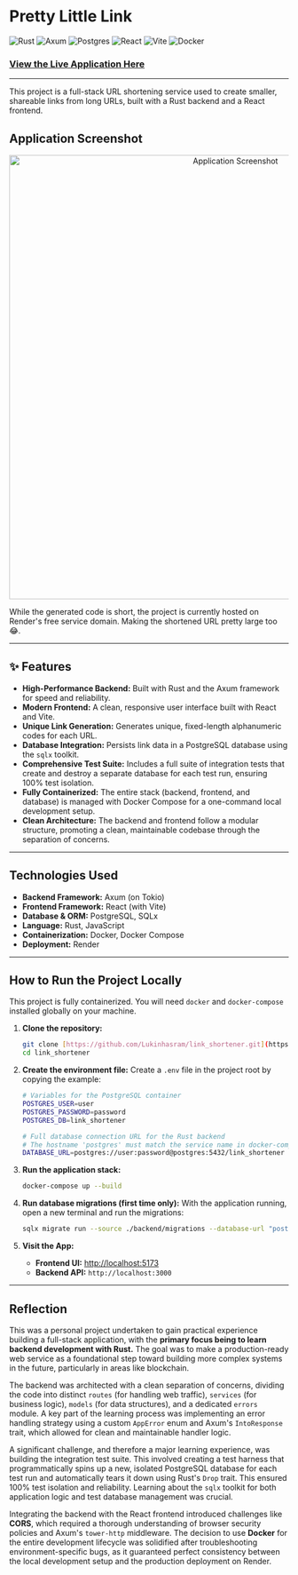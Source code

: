 # Pretty Little Link

![Rust](https://img.shields.io/badge/Rust-DEA584?style=for-the-badge&logo=rust)
![Axum](https://img.shields.io/badge/Axum-000000?style=for-the-badge&logo=rust)
![Postgres](https://img.shields.io/badge/PostgreSQL-316192?style=for-the-badge&logo=postgresql&logoColor=white)
![React](https://img.shields.io/badge/React-20232A?style=for-the-badge&logo=react&logoColor=61DAFB)
![Vite](https://img.shields.io/badge/Vite-B73BFE?style=for-the-badge&logo=vite&logoColor=FFD62E)
![Docker](https://img.shields.io/badge/Docker-2496ED?style=for-the-badge&logo=docker&logoColor=white)

### <a href="https://pretty-little-link.onrender.com/" target="_blank" rel="noopener noreferrer">View the Live Application Here</a>

---

This project is a full-stack URL shortening service used to create smaller, shareable links from long URLs, built with a Rust backend and a React frontend.

## Application Screenshot 

<p align="center">
  <img src="https://i.imgur.com/0BqQwcg.png" alt="Application Screenshot" width="800"/>
</p>
<p>
  While the generated code is short, the project is currently hosted on Render's free service domain. Making the shortened URL pretty large too 😂.
</p>

---

## ✨ Features

* **High-Performance Backend:** Built with Rust and the Axum framework for speed and reliability.
* **Modern Frontend:** A clean, responsive user interface built with React and Vite.
* **Unique Link Generation:** Generates unique, fixed-length alphanumeric codes for each URL.
* **Database Integration:** Persists link data in a PostgreSQL database using the `sqlx` toolkit.
* **Comprehensive Test Suite:** Includes a full suite of integration tests that create and destroy a separate database for each test run, ensuring 100% test isolation.
* **Fully Containerized:** The entire stack (backend, frontend, and database) is managed with Docker Compose for a one-command local development setup.
* **Clean Architecture:** The backend and frontend follow a modular structure, promoting a clean, maintainable codebase through the separation of concerns.

---

## Technologies Used

* **Backend Framework:** Axum (on Tokio)
* **Frontend Framework:** React (with Vite)
* **Database & ORM:** PostgreSQL, SQLx
* **Language:** Rust, JavaScript
* **Containerization:** Docker, Docker Compose
* **Deployment:** Render

---

## How to Run the Project Locally

This project is fully containerized. You will need `docker` and `docker-compose` installed globally on your machine.

1.  **Clone the repository:**
    ```bash
    git clone [https://github.com/Lukinhasram/link_shortener.git](https://github.com/Lukinhasram/link_shortener.git)
    cd link_shortener
    ```

2.  **Create the environment file:**
    Create a `.env` file in the project root by copying the example:
    ```bash
    # Variables for the PostgreSQL container
    POSTGRES_USER=user
    POSTGRES_PASSWORD=password
    POSTGRES_DB=link_shortener

    # Full database connection URL for the Rust backend
    # The hostname 'postgres' must match the service name in docker-compose.yml
    DATABASE_URL=postgres://user:password@postgres:5432/link_shortener
    ```

3.  **Run the application stack:**
    ```bash
    docker-compose up --build
    ```

4.  **Run database migrations (first time only):**
    With the application running, open a new terminal and run the migrations:
    ```bash
    sqlx migrate run --source ./backend/migrations --database-url "postgres://user:password@localhost:5432/link_shortener"
    ```

5.  **Visit the App:**
    * **Frontend UI:** <http://localhost:5173>
    * **Backend API:** `http://localhost:3000`

---

## Reflection

This was a personal project undertaken to gain practical experience building a full-stack application, with the **primary focus being to learn backend development with Rust.** The goal was to make a production-ready web service as a foundational step toward building more complex systems in the future, particularly in areas like blockchain.

The backend was architected with a clean separation of concerns, dividing the code into distinct `routes` (for handling web traffic), `services` (for business logic), `models` (for data structures), and a dedicated `errors` module. A key part of the learning process was implementing an error handling strategy using a custom `AppError` enum and Axum's `IntoResponse` trait, which allowed for clean and maintainable handler logic.

A significant challenge, and therefore a major learning experience, was building the integration test suite. This involved creating a test harness that programmatically spins up a new, isolated PostgreSQL database for each test run and automatically tears it down using Rust's `Drop` trait. This ensured 100% test isolation and reliability. Learning about the `sqlx` toolkit for both application logic and test database management was crucial.

Integrating the backend with the React frontend introduced challenges like **CORS**, which required a thorough understanding of browser security policies and Axum's `tower-http` middleware. The decision to use **Docker** for the entire development lifecycle was solidified after troubleshooting environment-specific bugs, as it guaranteed perfect consistency between the local development setup and the production deployment on Render.

